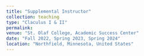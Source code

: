 ```yaml
---
title: "Supplemental Instructor"
collection: teaching
type: "Claculus I & II"
permalink:
venue: "St. Olaf College, Academic Success Center"
date: "Fall 2022, Spring 2023, Spring 2024"
location: "Northfield, Minnesota, United States"
---
```


